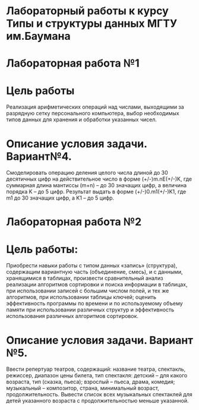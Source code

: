 # Лабораторный работы к курсу Типы и структуры данных МГТУ им.Баумана

# Лабораторная работа №1

# Цель работы
Реализация арифметических операций над числами, 
выходящими за разрядную сетку персонального компьютера, 
выбор необходимых типов данных для хранения и обработки указанных чисел.

# Описание условия задачи. Вариант№4.
Смоделировать операцию деления целого числа длиной 
до 30 десятичных цифр на действительное число в форме (+/-)m.nE(+/-)K, 
где суммарная длина мантисcы (m+n) – до 30 значащих цифр, 
а величина порядка K – до 5 цифр. Результат выдать в форме (+/-)0.m1(+/-)K1, 
где m1 до 30 значащих цифр, а K1 – до 5 цифр.

# Лабораторная работа №2

# Цель работы: 
Приобрести навыки работы с типом данных «запись» (структура), 
содержащим вариантную часть (объединение, смесь), и с данными, хранящимися в таблицах, 
произвести сравнительный анализ реализации алгоритмов сортировки и поиска информации в таблицах, 
при использовании записей с большим числом полей, и тех же алгоритмов, при использовании таблицы ключей; 
оценить эффективность программы по времени и по используемому объему памяти при использовании различных структур 
и эффективность использования различных алгоритмов сортировок.

# Описание условия задачи. Вариант №5.
Ввести репертуар театров, содержащий: название театра, спектакль, режиссер, диапазон цены билета, 
тип спектакля: детский – для какого возраста, тип (сказка, пьеса); взрослый – пьеса, драма, комедия; 
музыкальный – композитор, страна, минимальный возраст, продолжительность. Вывести список всех музыкальных 
спектаклей для детей указанного возраста с продолжительностью меньше указанной.
